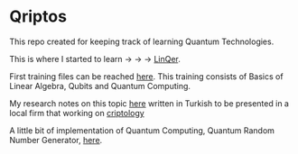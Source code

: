 # Qriptos

This repo created for keeping track of learning Quantum Technologies.

This is where I started to learn -> -> -> [LinQer](https://qturkey.org/).

First training files can be reached [here](https://github.com/kasimerbay/Qriptos/blob/main/bronze_istanbul-master.zip). This training consists of Basics of Linear Algebra, Qubits and Quantum Computing.

My research notes on this topic [here](https://kasimerbay.github.io/Kuantum__Programlama.pdf) written in Turkish to be presented in a local firm that working on [criptology](https://www.ctech.com.tr/en/products/cyber-security/encryption-and-data-security-devices/kryptos)

A little bit of implementation of Quantum Computing, Quantum Random Number Generator, [here](https://github.com/kasimerbay/Qriptos/blob/main/Quantum_RNG.py).
